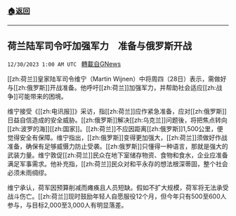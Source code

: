 ###  [:house:返回](README.md)
---


## 荷兰陆军司令吁加强军力　准备与俄罗斯开战
`12/30/2023 1:00 AM UTC ` [轉載自GNews](https://gnews.org/articles/2165897)

[[zh:荷兰]]皇家陆军司令维宁（Martin Wijnen）中将周四（28日）表示，需做好与[[zh:俄罗斯]]开战准备。他呼吁[[zh:荷兰]]加强军力，并帮助社会适应[[zh:战争]]可能带来的困境。

维宁接受《[[zh:电讯报]]》采访，指[[zh:荷兰]]应作紧急准备，应对[[zh:俄罗斯]]日益自信造成的安全威胁。[[zh:俄罗斯]]解决[[zh:乌克兰]]问题後，将把焦点转向[[zh:波罗的海]][[zh:国家]]。[[zh:荷兰]]不应因距离[[zh:俄罗斯]]1,500公里，便觉得安全有保障。维宁指出，[[zh:俄罗斯]]变得更加强大，[[zh:荷兰]]须做好作战准备，确保有足够威慑力防止受袭。[[zh:俄罗斯]]只懂得一种语言，那就是强大的武装力量。维宁敦促[[zh:荷兰]]民众在地下室储存物资、食物和食水，企业应准备满足军事需求。他补充指，[[zh:荷兰]]民众对和平永存的想法根深蒂固，整个社会必须未雨绸缪。

维宁承认，荷军因预算削减而瘫痪且人员短缺。假如不扩大规模，荷军将无法承受战斗伤亡。[[zh:荷兰]]现时鼓励年轻人自愿服役12个月，但今年只有500至600人参与，与目标2,000至3,000人有明显落差。
